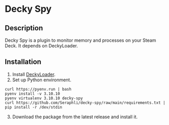 # Decky Spy

## Description

Decky Spy is a plugin to monitor memory and processes on your Steam Deck. It depends on DeckyLoader.

## Installation

1. Install [DeckyLoader](https://github.com/SteamDeckHomebrew/decky-loader).
2. Set up Python environment.
```
curl https://pyenv.run | bash
pyenv install -v 3.10.10
pyenv virtualenv 3.10.10 decky-spy
curl https://github.com/Seraphli/decky-spy/raw/main/requirements.txt | pip install -r /dev/stdin
```
3. Download the package from the latest release and install it.

